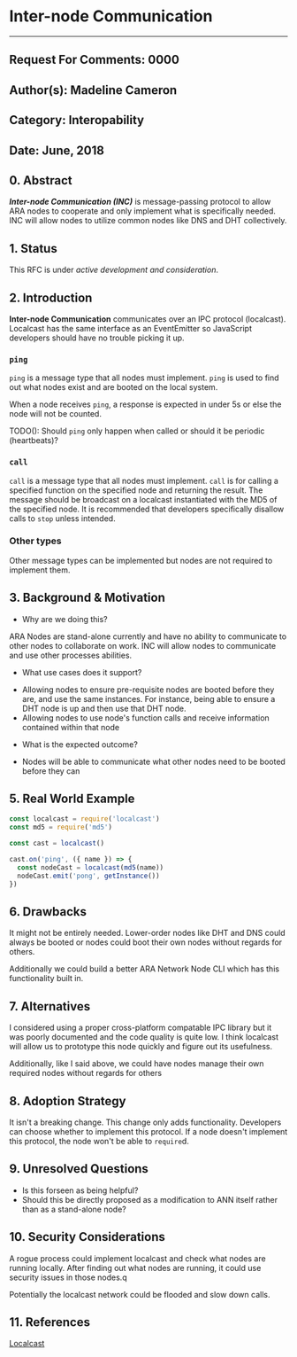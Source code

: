 Inter-node Communication
==============

---
Request For Comments: 0000
---
Author(s): Madeline Cameron
---
Category: Interopability
---
Date: June, 2018
---

## 0. Abstract

_**Inter-node Communication (INC)**_ is message-passing protocol to allow ARA nodes to cooperate and only implement what is specifically needed. INC will allow nodes to utilize common nodes like DNS and DHT collectively.

## 1. Status

This RFC is under _active development and consideration_.

## 2. Introduction

**Inter-node Communication** communicates over an IPC protocol (localcast). Localcast has the same interface as an EventEmitter so JavaScript developers should have no trouble picking it up.

### `ping`

`ping` is a message type that all nodes must implement. `ping` is used to find out what nodes exist and are booted on the local system.

When a node receives `ping`, a response is expected in under 5s or else the node will not be counted.

TODO(): Should `ping` only happen when called or should it be periodic (heartbeats)?

### `call`

`call` is a message type that all nodes must implement. `call` is for calling a specified function on the specified node and returning the result. The message should be broadcast on a localcast instantiated with the MD5 of the specified node. It is recommended that developers specifically disallow calls to `stop` unless intended.

### Other types

Other message types can be implemented but nodes are not required to implement them.

## 3. Background & Motivation

* Why are we doing this?

ARA Nodes are stand-alone currently and have no ability to communicate to other nodes to collaborate on work. INC will allow nodes to communicate and use other processes abilities.

* What use cases does it support?

- Allowing nodes to ensure pre-requisite nodes are booted before they are, and use the same instances. For instance, being able to ensure a DHT node is up and then use that DHT node.
- Allowing nodes to use node's function calls and receive information contained within that node

* What is the expected outcome?

- Nodes will be able to communicate what other nodes need to be booted before they can

## 5. Real World Example

```javascript
const localcast = require('localcast')
const md5 = require('md5')

const cast = localcast()

cast.on('ping', ({ name }) => {
  const nodeCast = localcast(md5(name))
  nodeCast.emit('pong', getInstance())
})

```

## 6. Drawbacks

It might not be entirely needed. Lower-order nodes like DHT and DNS could always be booted or nodes could boot their own nodes without regards for others.

Additionally we could build a better ARA Network Node CLI which has this functionality built in.

## 7. Alternatives

I considered using a proper cross-platform compatable IPC library but it was poorly documented and the code quality is quite low. I think localcast will allow us to prototype this node quickly and figure out its usefulness.

Additionally, like I said above, we could have nodes manage their own required nodes without regards for others

## 8. Adoption Strategy

It isn't a breaking change. This change only adds functionality. Developers can choose whether to implement this protocol. If a node doesn't implement this protocol, the node won't be able to `require`d.

## 9. Unresolved Questions

  - Is this forseen as being helpful?
  - Should this be directly proposed as a modification to ANN itself rather than as a stand-alone node?

## 10. Security Considerations

A rogue process could implement localcast and check what nodes are running locally. After finding out what nodes are running, it could use security issues in those nodes.q

Potentially the localcast network could be flooded and slow down calls.

## 11. References

[Localcast](https://github.com/mafintosh/localcast)
